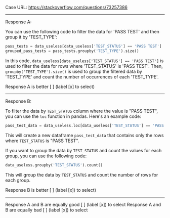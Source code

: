 Case URL: https://stackoverflow.com/questions/73257386

------
Response A:



You can use the following code to filter the data for 'PASS TEST' and then group it by 'TEST_TYPE':

```python
pass_tests = data_useless[data_useless['TEST_STATUS'] == 'PASS TEST']
grouped_pass_tests = pass_tests.groupby('TEST_TYPE').size()
```

In this code, `data_useless[data_useless['TEST_STATUS'] == 'PASS TEST']` is used to filter the data for rows where 'TEST_STATUS' is 'PASS TEST'. Then, `groupby('TEST_TYPE').size()` is used to group the filtered data by 'TEST_TYPE' and count the number of occurrences of each 'TEST_TYPE'.

Response A is better [ ] (label [x] to select)

-------
Response B:

To filter the data by `TEST_STATUS` column where the value is "PASS TEST", you can use the `loc` function in pandas. Here's an example code:

```python
pass_test_data = data_useless.loc[data_useless['TEST_STATUS'] == 'PASS TEST']
```

This will create a new dataframe `pass_test_data` that contains only the rows where `TEST_STATUS` is "PASS TEST".

If you want to group the data by `TEST_STATUS` and count the values for each group, you can use the following code:

```python
data_useless.groupby('TEST_STATUS').count()
```

This will group the data by `TEST_STATUS` and count the number of rows for each group.

Response B is better [ ] (label [x]) to select)

-------

Response A and B are equally good [ ] (label [x]) to select
Response A and B are equally bad [ ] (label [x]) to select
